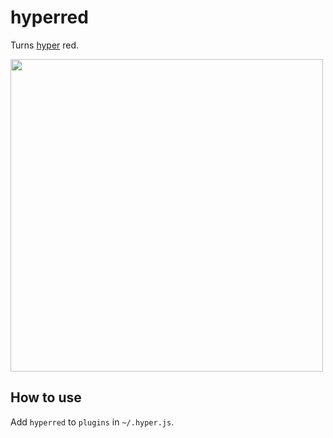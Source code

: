 # hyperred

Turns [hyper](https://hyper.is/) red.

<img src="https://raw.githubusercontent.com/joemulray/hyperred/blob/master/img/hyperred.png" width=500 />

## How to use

Add `hyperred` to `plugins` in `~/.hyper.js`.
